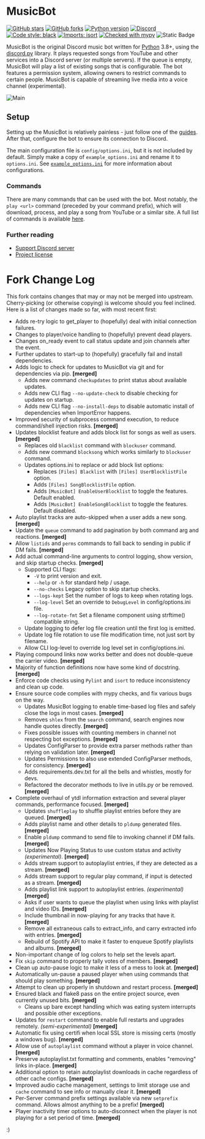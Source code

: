 # MusicBot

[![GitHub stars](https://img.shields.io/github/stars/Just-Some-Bots/MusicBot.svg)](https://github.com/Just-Some-Bots/MusicBot/stargazers)
[![GitHub forks](https://img.shields.io/github/forks/Just-Some-Bots/MusicBot.svg)](https://github.com/Just-Some-Bots/MusicBot/network)
[![Python version](https://img.shields.io/badge/python-3.8%2C%203.9%2C%203.10%2C%203.11%2C%203.12-blue.svg)](https://python.org)
[![Discord](https://discordapp.com/api/guilds/129489631539494912/widget.png?style=shield)](https://discord.gg/bots)
[![Code style: black](https://img.shields.io/badge/code%20style-black-000000.svg)](https://github.com/psf/black)
[![Imports: isort](https://img.shields.io/badge/%20imports-isort-%231674b1?style=flat&labelColor=ef8336)](https://pycqa.github.io/isort/)
[![Checked with mypy](https://www.mypy-lang.org/static/mypy_badge.svg)](https://mypy-lang.org/)
![Static Badge](https://img.shields.io/badge/Lint-Pylint_and_Flake8-blue?style=flat)


MusicBot is the original Discord music bot written for [Python](https://www.python.org "Python homepage") 3.8+, using the [discord.py](https://github.com/Rapptz/discord.py) library. It plays requested songs from YouTube and other services into a Discord server (or multiple servers). If the queue is empty, MusicBot will play a list of existing songs that is configurable. The bot features a permission system, allowing owners to restrict commands to certain people. MusicBot is capable of streaming live media into a voice channel (experimental).

![Main](https://i.imgur.com/FWcHtcS.png)

## Setup
Setting up the MusicBot is relatively painless - just follow one of the [guides](https://just-some-bots.github.io/MusicBot/). After that, configure the bot to ensure its connection to Discord.

The main configuration file is `config/options.ini`, but it is not included by default. Simply make a copy of `example_options.ini` and rename it to `options.ini`. See [`example_options.ini`](./config/example_options.ini) for more information about configurations.

### Commands

There are many commands that can be used with the bot. Most notably, the `play <url>` command (preceded by your command prefix), which will download, process, and play a song from YouTube or a similar site. A full list of commands is available [here](https://just-some-bots.github.io/MusicBot/using/commands/ "Commands").

### Further reading

* [Support Discord server](https://discord.gg/bots)
* [Project license](LICENSE)

# Fork Change Log

This fork contains changes that may or may not be merged into upstream.  
Cherry-picking (or otherwise copying) is welcome should you feel inclined.  
Here is a list of changes made so far, with most recent first:

- Adds re-try logic to get_player to (hopefully) deal with initial connection failures.
- Changes to player/voice handling to (hopefully) prevent dead players.
- Changes on_ready event to call status update and join channels after the event.
- Further updates to start-up to (hopefully) gracefully fail and install dependencies.
- Adds logic to check for updates to MusicBot via git and for dependencies via pip.  **[merged]**
  - Adds new command `checkupdates` to print status about available updates.
  - Adds new CLI flag `--no-update-check` to disable checking for updates on startup.
  - Adds new CLI flag `--no-install-deps` to disable automatic install of dependencies when ImportError happens.
- Improved security of subprocess command execution, to reduce command/shell injection risks.  **[merged]**
- Updates blocklist feature and adds block list for songs as well as users.  **[merged]**
  - Replaces old `blacklist` command with `blockuser` command.
  - Adds new command `blocksong` which works similarly to `blockuser` command.
  - Updates options.ini to replace or add block list options:
    - Replaces `[Files] Blacklist` with `[Files] UserBlocklistFile` option.
    - Adds `[Files] SongBlocklistFile` option.
    - Adds `[MusicBot] EnableUserBlocklist` to toggle the features. Default enabled.
    - Adds `[MusicBot] EnableSongBlocklist` to toggle the features. Default disabled.
- Auto playlist tracks are auto-skipped when a user adds a new song.  **[merged]**
- Update the `queue` command to add pagination by both command arg and reactions.  **[merged]**
- Allow `listids` and `perms` commands to fall back to sending in public if DM fails.  **[merged]**
- Add actual command-line arguments to control logging, show version, and skip startup checks.  **[merged]**
  - Supported CLI flags:
    - `-V` to print version and exit.
    - `--help` or `-h`  for standard help / usage.
    - `--no-checks`  Legacy option to skip startup checks.
    - `--logs-kept`  Set the number of logs to keep when rotating logs.
    - `--log-level`  Set an override to `DebugLevel` in config/options.ini file.
    - `--log-rotate-fmt`  Set a filename component using strftime() compatible string.
  - Update logging to defer log file creation until the first log is emitted.
  - Update log file rotation to use file modification time, not just sort by filename.
  - Allow CLI log-level to override log level set in config/options.ini.
- Playing compound links now works better and does not double-queue the carrier video.  **[merged]**
- Majority of function definitions now have some kind of docstring.  **[merged]**
- Enforce code checks using `Pylint` and `isort` to reduce inconsistency and clean up code.
- Ensure source code complies with mypy checks, and fix various bugs on the way.
  - Updates MusicBot logging to enable time-based log files and safely close the logs in most cases.  **[merged]**
  - Removes `shlex` from the `search` command, search engines now handle quotes directly.    **[merged]**
  - Fixes possible issues with counting members in channel not respecting bot exceptions.  **[merged]**
  - Updates ConfigParser to provide extra parser methods rather than relying on validation later.  **[merged]**
  - Updates Permissions to also use extended ConfigParser methods, for consistency.  **[merged]**
  - Adds requirements.dev.txt for all the bells and whistles, mostly for devs.
  - Refactored the decorator methods to live in utils.py or be removed.  **[merged]**
- Complete overhaul of ytdl information extraction and several player commands, performance focused.    **[merged]**
  - Updates `shuffleplay` to shuffle playlist entries before they are queued.  **[merged]**
  - Adds playlist name and other details to `pldump` generated files.  **[merged]**
  - Enable `pldump` command to send file to invoking channel if DM fails.  **[merged]**
  - Updates Now Playing Status to use custom status and activity *(experimental)*.  **[merged]**
  - Adds stream support to autoplaylist entries, if they are detected as a stream.  **[merged]**
  - Adds stream support to regular play command, if input is detected as a stream.  **[merged]**
  - Adds playlist link support to autoplaylist entries. *(experimental)*  **[merged]**
  - Asks if user wants to queue the playlist when using links with playlist and video IDs.  **[merged]**
  - Include thumbnail in now-playing for any tracks that have it.  **[merged]**
  - Remove all extraneous calls to extract_info, and carry extracted info with entries.  **[merged]**
  - Rebuild of Spotify API to make it faster to enqueue Spotify playlists and albums.  **[merged]**
- Non-important change of log colors to help set the levels apart.  
- Fix `skip` command to properly tally votes of members.  **[merged]**
- Clean up auto-pause logic to make it less of a mess to look at. **[merged]**
- Automatically un-pause a paused player when using commands that should play something.  **[merged]**
- Attempt to clean up properly in shutdown and restart process.  **[merged]**
- Ensured black and flake8 pass on the entire project source, even currently unused bits.   **[merged]**
  - Cleans up bare except handling which was eating system interrupts and possible other exceptions.
- Updates for `restart` command to enable full restarts and upgrades remotely. *(semi-experimental)*  **[merged]**  
- Automatic fix using certifi when local SSL store is missing certs (mostly a windows bug).  **[merged]**
- Allow use of `autoplaylist` command without a player in voice channel.  **[merged]**
- Preserve autoplaylist.txt formatting and comments, enables "removing" links in-place.  **[merged]**
- Additional option to retain autoplaylist downloads in cache regardless of other cache configs.  **[merged]**
- Improved audio cache management, settings to limit storage use and `cache` command to see info or manually clear it. **[merged]**  
- Per-Server command prefix settings available via new `setprefix` command. Allows almost anything to be a prefix! **[merged]**  
- Player inactivity timer options to auto-disconnect when the player is not playing for a set period of time. **[merged]**  

:)
